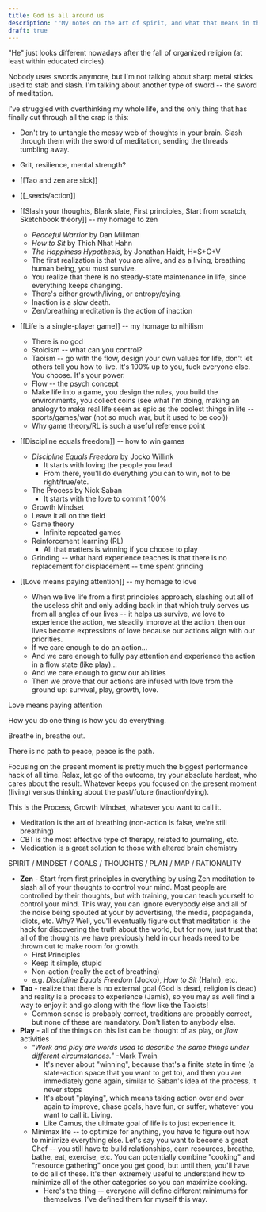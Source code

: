 ```yaml
---
title: God is all around us
description: '"My notes on the art of spirit, and what that means in the 21st century."'
draft: true
---
```

"He" just looks different nowadays after the fall of organized religion (at least within educated circles).


Nobody uses swords anymore, but I'm not talking about sharp metal sticks used to stab and slash. I'm talking about another type of sword -- the sword of meditation.

I've struggled with overthinking my whole life, and the only thing that has finally cut through all the crap is this:

- Don't try to untangle the messy web of thoughts in your brain. Slash through them with the sword of meditation, sending the threads tumbling away.


- Grit, resilience, mental strength?

- [[Tao and zen are sick]]
- [[_seeds/action]]
- [[Slash your thoughts, Blank slate, First principles, Start from scratch, Sketchbook theory]] -- my homage to zen
	- *Peaceful Warrior* by Dan Millman
	- *How to Sit* by Thich Nhat Hahn
	- *The Happiness Hypothesis*, by Jonathan Haidt, H=S+C+V
	- The first realization is that you are alive, and as a living, breathing human being, you must survive.
	- You realize that there is no steady-state maintenance in life, since everything keeps changing.
	- There's either growth/living, or entropy/dying.
	- Inaction is a slow death.
	- Zen/breathing meditation is the action of inaction
- [[Life is a single-player game]] -- my homage to nihilism
	- There is no god
	- Stoicism -- what can you control?
	- Taoism -- go with the flow, design your own values for life, don't let others tell you how to live. It's 100% up to you, fuck everyone else. You choose. It's your power.
	- Flow -- the psych concept
	- Make life into a game, you design the rules, you build the environments, you collect coins (see what I'm doing, making an analogy to make real life seem as epic as the coolest things in life -- sports/games/war (not so much war, but it used to be cool))
	- Why game theory/RL is such a useful reference point
- [[Discipline equals freedom]] -- how to win games
	- *Discipline Equals Freedom* by Jocko Willink
		- It starts with loving the people you lead
		- From there, you'll do everything you can to win, not to be right/true/etc.
	- The Process by Nick Saban
		- It starts with the love to commit 100%
	- Growth Mindset
	- Leave it all on the field
	- Game theory
		- Infinite repeated games
	- Reinforcement learning (RL)
		- All that matters is winning if you choose to play
	- Grinding -- what hard experience teaches is that there is no replacement for displacement -- time spent grinding
- [[Love means paying attention]] -- my homage to love
	- When we live life from a first principles approach, slashing out all of the useless shit and only adding back in that which truly serves us from all angles of our lives -- it helps us survive, we love to experience the action, we steadily improve at the action, then our lives become expressions of love because our actions align with our priorities.
	- If we care enough to do an action...
	- And we care enough to fully pay attention and experience the action in a flow state (like play)...
	- And we care enough to grow our abilities
	- Then we prove that our actions are infused with love from the ground up: survival, play, growth, love.




Love means paying attention

How you do one thing is how you do everything.

Breathe in, breathe out.

There is no path to peace, peace is the path.




Focusing on the present moment is pretty much the biggest performance hack of all time. Relax, let go of the outcome, try your absolute hardest, who cares about the result. Whatever keeps you focused on the present moment (living) versus thinking about the past/future (inaction/dying).

This is the Process, Growth Mindset, whatever you want to call it.

- Meditation is the art of breathing (non-action is false, we're still breathing)
- CBT is the most effective type of therapy, related to journaling, etc.
- Medication is a great solution to those with altered brain chemistry

SPIRIT / MINDSET / GOALS / THOUGHTS / PLAN / MAP / RATIONALITY
- **Zen** - Start from first principles in everything by using Zen meditation to slash all of your thoughts to control your mind. Most people are controlled by their thoughts, but with training, you can teach yourself to control your mind. This way, you can ignore everybody else and all of the noise being spouted at your by advertising, the media, propaganda, idiots, etc. Why? Well, you'll eventually figure out that meditation is the hack for discovering the truth about the world, but for now, just trust that all of the thoughts we have previously held in our heads need to be thrown out to make room for growth.
	- First Principles
	- Keep it simple, stupid
	- Non-action (really the act of breathing)
	- e.g. *Discipline Equals Freedom* (Jocko), *How to Sit* (Hahn), etc.
- **Tao** - realize that there is no external goal (God is dead, religion is dead) and reality is a process to experience (Jamis), so you may as well find a way to enjoy it and go along with the flow like the Taoists!
	- Common sense is probably correct, traditions are probably correct, but none of these are mandatory. Don't listen to anybody else.
- **Play** - all of the things on this list can be thought of as play, or *flow* activities
	- *"Work and play are words used to describe the same things under different circumstances."* -Mark Twain
		- It's never about "winning", because that's a finite state in time (a state-action space that you want to get to), and then you are immediately gone again, similar to Saban's idea of the process, it never stops
		- It's about "playing", which means taking action over and over again to improve, chase goals, have fun, or suffer, whatever you want to call it. Living.
		- Like Camus, the ultimate goal of life is to just experience it.
	- Minimax life -- to optimize for anything, you have to figure out how to minimize everything else. Let's say you want to become a great Chef -- you still have to build relationships, earn resources, breathe, bathe, eat, exercise, etc. You can potentially combine "cooking" and "resource gathering" once you get good, but until then, you'll have to do all of these. It's then extremely useful to understand how to minimize all of the other categories so you can maximize cooking.
		- Here's the thing -- everyone will define different minimums for themselves. I've defined them for myself this way.